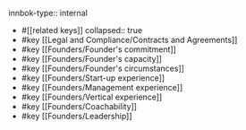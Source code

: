 innbok-type:: internal
- #[[related keys]]
collapsed:: true
- #key [[Legal and Compliance/Contracts and Agreements]]
- #key [[Founders/Founder's commitment]]
- #key [[Founders/Founder's capacity]]
- #key [[Founders/Founder's circumstances]]
- #key [[Founders/Start-up experience]]
- #key [[Founders/Management experience]]
- #key [[Founders/Vertical experience]]
- #key [[Founders/Coachability]]
- #key [[Founders/Leadership]]














